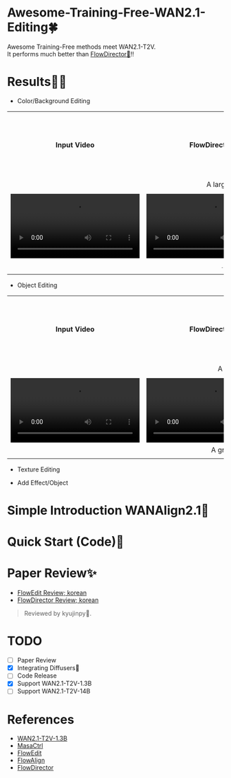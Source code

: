# Awesome-Training-Free-WAN2.1-Editing🍀  
Awesome Training-Free methods meet WAN2.1-T2V.  
It performs much better than [FlowDirector🦚](https://github.com/Westlake-AGI-Lab/FlowDirector)!!  

# Results🐦‍🔥
- Color/Background Editing
<table class="center">
<tr>
  <td style="text-align:center;"><b>Input Video</b></td>
  <td style="text-align:center;><b>WANAlign2.1</b></td>
  <td style="text-align:center;><b>FlowDirector</b></td>
  <td style="text-align:center;><b>WANEdit</b></td>
</tr>
    
<tr>
  <td><video src="./videos/bear_832.mp4"></td>
  <td><video src="./results/background_color_editing/wanalign_brown_2_yellow"></td>
  <td><video src="./results/background_color_editing/flowdirector_brown_2_yellow"></td>              
  <td><video src="./results/background_color_editing/wanedit_brown_2_yellow"></td>
</tr>
<tr>
  <td width=100% style="text-align:center;" colspan="4">A large brown bear ...➡️A large yellow bear ...</td>
</tr>

<tr>
  <td><video src="./videos/snowboard_832.mp4"></td>
  <td><video src="./results/background_color_editing/wanalign_snowy_2_ocean"></td>
  <td><video src="./results/background_color_editing/flowdirector_snowy_2_ocean"></td>              
  <td><video src="./results/background_color_editing/wanedit_snowy_2_ocean"></td>
</tr>
<tr>
  <td width=100% style="text-align:center;color:gray;" colspan="4">... in a snowy field.➡️... in the ocean.</td>
</tr>
</table>

- Object Editing
<table class="center">
<tr>
  <td style="text-align:center;"><b>Input Video</b></td>
  <td style="text-align:center;><b>WANAlign2.1</b></td>
  <td style="text-align:center;><b>FlowDirector</b></td>
  <td style="text-align:center;><b>WANEdit</b></td>
</tr>
    
<tr>
  <td><video src="./videos/bear_832.mp4"></td>
  <td><video src="./results/object_editing/wanalign_bear_2_tiger.mp4"></td>
  <td><video src="./results/object_editing/flowdirector_bear_2_tiger.mp4"></td>              
  <td><video src="./results/object_editing/wanalign_bear_2_tiger.mp4"></td>
</tr>
<tr>
  <td width=100% style="text-align:center;" colspan=4>A large brown bear ...➡️A large tiger ...</td>
</tr>

<tr>
  <td><video src="./videos/sea_turtle_832"></td>
  <td><video src="./results/object_editing/wanalign_turtle_2_seal.mp4"></td>
  <td><video src="./results/object_editing/wanalign_turtle_2_seal.mp4"></td>              
  <td><video src="./results/object_editing/wanedit_turtle_2_seal.mp4"></td>
</tr>
<tr>
  <td width=100% style="text-align:center;" colspan=4>A graceful sea turtle ...➡️A graceful seal ...</td>
</tr>
</table>

- Texture Editing

- Add Effect/Object


# Simple Introduction WANAlign2.1🦖

# Quick Start (Code)🥏

# Paper Review✨
- [FlowEdit Review; korean]()
- [FlowDirector Review; korean]()
> Reviewed by kyujinpy🤗.

# TODO
- [ ] Paper Review 
- [x] Integrating Diffusers🤗
- [ ] Code Release
- [x] Support WAN2.1-T2V-1.3B
- [ ] Support WAN2.1-T2V-14B

# References
- [WAN2.1-T2V-1.3B](https://huggingface.co/Wan-AI/Wan2.1-T2V-1.3B)
- [MasaCtrl](https://github.com/TencentARC/MasaCtrl)
- [FlowEdit](https://matankleiner.github.io/flowedit/)
- [FlowAlign](https://arxiv.org/abs/2505.23145)
- [FlowDirector](https://arxiv.org/abs/2506.05046)
